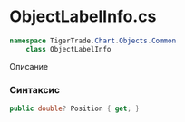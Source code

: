 
# ObjectLabelInfo.cs
```csharp
namespace TigerTrade.Chart.Objects.Common  
    class ObjectLabelInfo
```

Описание

### Синтаксис
```csharp
public double? Position { get; }
```
